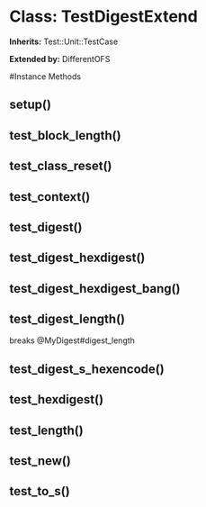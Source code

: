 # Class: TestDigestExtend
**Inherits:** Test::Unit::TestCase
  
**Extended by:** DifferentOFS
    




#Instance Methods
## setup() [](#method-i-setup)

## test_block_length() [](#method-i-test_block_length)

## test_class_reset() [](#method-i-test_class_reset)

## test_context() [](#method-i-test_context)

## test_digest() [](#method-i-test_digest)

## test_digest_hexdigest() [](#method-i-test_digest_hexdigest)

## test_digest_hexdigest_bang() [](#method-i-test_digest_hexdigest_bang)

## test_digest_length() [](#method-i-test_digest_length)
breaks @MyDigest#digest_length

## test_digest_s_hexencode() [](#method-i-test_digest_s_hexencode)

## test_hexdigest() [](#method-i-test_hexdigest)

## test_length() [](#method-i-test_length)

## test_new() [](#method-i-test_new)

## test_to_s() [](#method-i-test_to_s)

